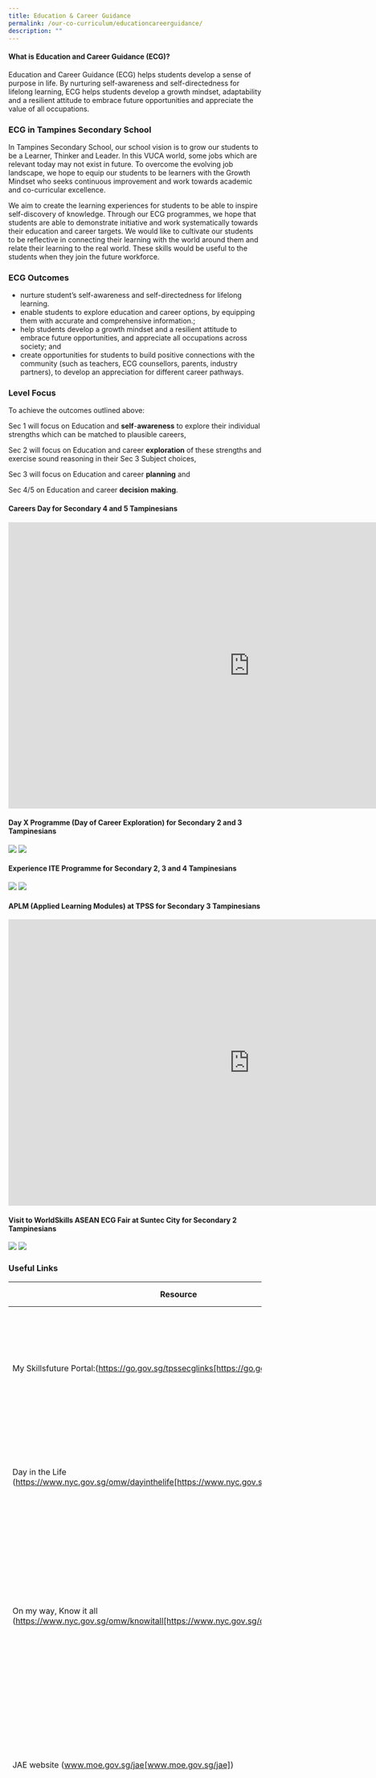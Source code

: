 ```yaml
---
title: Education & Career Guidance
permalink: /our-co-curriculum/educationcareerguidance/
description: ""
---
```

#### What is Education and Career Guidance (ECG)?

Education and Career Guidance (ECG) helps students develop a sense of purpose in life. By nurturing self-awareness and self-directedness for lifelong learning, ECG helps students develop a growth mindset, adaptability and a resilient attitude to embrace future opportunities and appreciate the value of all occupations.

### ECG in Tampines Secondary School

In Tampines Secondary School, our school vision is to grow our students to be a Learner, Thinker and Leader. In this VUCA world, some jobs which are relevant today may not exist in future. To overcome the evolving job landscape, we hope to equip our students to be learners with the Growth Mindset who seeks continuous improvement and work towards academic and co-curricular excellence.

We aim to create the learning experiences for students to be able to inspire self-discovery of knowledge. Through our ECG programmes, we hope that students are able to demonstrate initiative and work systematically towards their education and career targets. We would like to cultivate our students to be reflective in connecting their learning with the world around them and relate their learning to the real world. These skills would be useful to the students when they join the future workforce.

### ECG Outcomes

*   nurture student’s self-awareness and self-directedness for lifelong learning.
*   enable students to explore education and career options, by equipping them with accurate and comprehensive information.;
*   help students develop a growth mindset and a resilient attitude to embrace future opportunities, and appreciate all occupations across society; and
*   create opportunities for students to build positive connections with the community (such as teachers, ECG counsellors, parents, industry partners), to develop an appreciation for different career pathways.

### Level Focus

To achieve the outcomes outlined above:

Sec 1 will focus on Education and **self**\-**awareness** to explore their individual strengths which can be matched to plausible careers,

Sec 2 will focus on Education and career **exploration** of these strengths and exercise sound reasoning in their Sec 3 Subject choices,

Sec 3 will focus on Education and career **planning** and

Sec 4/5 on Education and career **decision** **making**.

#### Careers Day for Secondary 4 and 5 Tampinesians

<iframe allowfullscreen="true" height="569" width="960" frameborder="0" src="https://docs.google.com/presentation/d/e/2PACX-1vRCraKiLPLxEbB4rmY_yfK1n9BocrobHECFsCpyN6a-XrW3wXO7ZER6Cj_tzMBXT5FJ1i2Y_pbPkkUJ/embed?start=true&amp;loop=true&amp;delayms=3000"></iframe>

#### Day X Programme (Day of Career Exploration) for Secondary 2 and 3 Tampinesians

![](/images/img_8894.jpg)
![](/images/bzop8595.jpg)

#### Experience ITE Programme for Secondary 2, 3 and 4 Tampinesians

![](/images/hcsu6037.jpg)
![](/images/twbu1686.jpg)

#### APLM (Applied Learning Modules) at TPSS for Secondary 3 Tampinesians

<iframe src="https://docs.google.com/presentation/d/e/2PACX-1vRVg-RKOjq381coS43y2mvkAj595gR-GUeTHpNHrrVXVsqN4lqxVZGTqYpZAxUogSTZc-OiarA9X0Wx/embed?start=true&amp;loop=true&amp;delayms=3000" frameborder="0" width="960" height="569" allowfullscreen="true"></iframe>

#### Visit to WorldSkills ASEAN ECG Fair at Suntec City for Secondary 2 Tampinesians

![](/images/img_e0814.jpg)
![](/images/tjxt1349.jpg)

### Useful Links

| Resource | Brief Description |
|---|---|
| My Skillsfuture Portal:(https://go.gov.sg/tpssecglinks[https://go.gov.sg/tpssecglinks]) | A one-stop platform to understand yourself, interests and strengths. You  can also explore various education and career pathways. |
| Day in the Life (https://www.nyc.gov.sg/omw/dayinthelife[https://www.nyc.gov.sg/omw/dayinthelife])) | A website to check out bite-sized videos and information about the day in the life of more than 80 professionals. |
| On my way, Know it all (https://www.nyc.gov.sg/omw/knowitall[https://www.nyc.gov.sg/omw/knowitall]) | Lesser known facts, handy tips and answers to common questions about Careers in Singapore. This is a chance to explore the growing list of job roles in Singapore, to get an in-depth idea of what different jobs entail. |
| JAE website (www.moe.gov.sg/jae[www.moe.gov.sg/jae]) | Contains essential information on JAE, such as an overview of the JAE process and timeline (the key stages and respective dates/periods). |
| Course Finder (www.moe.gov.sg/coursefinder[www.moe.gov.sg/coursefinder]): | Explore courses offered by the polytechnics and Institute of Technical Education, based on aggregate type and area of interest. Interactive filters allow students to explore courses based on aggregate type, score and field of study and shortlist courses. Students can also access the course’s minimum entry requirements, details about the course (modules and career prospects), etc. |
| School Finder (www.moe.gov.sg/schoolfinder[www.moe.gov.sg/schoolfinder]) | Find school information such as contact details, JAE aggregate score range, subjects offered, CCAs and programmes offered by the junior colleges and Millennia Institute. Interactive filters allow students to shortlist schools based on their considerations, such as electives and programmes, subjects. |